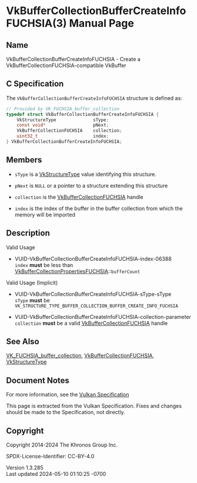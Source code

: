 # VkBufferCollectionBufferCreateInfoFUCHSIA(3) Manual Page

## Name

VkBufferCollectionBufferCreateInfoFUCHSIA - Create a
VkBufferCollectionFUCHSIA-compatible VkBuffer



## <a href="#_c_specification" class="anchor"></a>C Specification

The `VkBufferCollectionBufferCreateInfoFUCHSIA` structure is defined as:

``` c
// Provided by VK_FUCHSIA_buffer_collection
typedef struct VkBufferCollectionBufferCreateInfoFUCHSIA {
    VkStructureType              sType;
    const void*                  pNext;
    VkBufferCollectionFUCHSIA    collection;
    uint32_t                     index;
} VkBufferCollectionBufferCreateInfoFUCHSIA;
```

## <a href="#_members" class="anchor"></a>Members

- `sType` is a [VkStructureType](https://registry.khronos.org/vulkan/specs/1.3-extensions/man/html/VkStructureType.html) value identifying
  this structure.

- `pNext` is `NULL` or a pointer to a structure extending this structure

- `collection` is the
  [VkBufferCollectionFUCHSIA](https://registry.khronos.org/vulkan/specs/1.3-extensions/man/html/VkBufferCollectionFUCHSIA.html) handle

- `index` is the index of the buffer in the buffer collection from which
  the memory will be imported

## <a href="#_description" class="anchor"></a>Description

Valid Usage

- <a href="#VUID-VkBufferCollectionBufferCreateInfoFUCHSIA-index-06388"
  id="VUID-VkBufferCollectionBufferCreateInfoFUCHSIA-index-06388"></a>
  VUID-VkBufferCollectionBufferCreateInfoFUCHSIA-index-06388  
  `index` **must** be less than
  [VkBufferCollectionPropertiesFUCHSIA](https://registry.khronos.org/vulkan/specs/1.3-extensions/man/html/VkBufferCollectionPropertiesFUCHSIA.html)::`bufferCount`

Valid Usage (Implicit)

- <a href="#VUID-VkBufferCollectionBufferCreateInfoFUCHSIA-sType-sType"
  id="VUID-VkBufferCollectionBufferCreateInfoFUCHSIA-sType-sType"></a>
  VUID-VkBufferCollectionBufferCreateInfoFUCHSIA-sType-sType  
  `sType` **must** be
  `VK_STRUCTURE_TYPE_BUFFER_COLLECTION_BUFFER_CREATE_INFO_FUCHSIA`

- <a
  href="#VUID-VkBufferCollectionBufferCreateInfoFUCHSIA-collection-parameter"
  id="VUID-VkBufferCollectionBufferCreateInfoFUCHSIA-collection-parameter"></a>
  VUID-VkBufferCollectionBufferCreateInfoFUCHSIA-collection-parameter  
  `collection` **must** be a valid
  [VkBufferCollectionFUCHSIA](https://registry.khronos.org/vulkan/specs/1.3-extensions/man/html/VkBufferCollectionFUCHSIA.html) handle

## <a href="#_see_also" class="anchor"></a>See Also

[VK_FUCHSIA_buffer_collection](https://registry.khronos.org/vulkan/specs/1.3-extensions/man/html/VK_FUCHSIA_buffer_collection.html),
[VkBufferCollectionFUCHSIA](https://registry.khronos.org/vulkan/specs/1.3-extensions/man/html/VkBufferCollectionFUCHSIA.html),
[VkStructureType](https://registry.khronos.org/vulkan/specs/1.3-extensions/man/html/VkStructureType.html)

## <a href="#_document_notes" class="anchor"></a>Document Notes

For more information, see the <a
href="https://registry.khronos.org/vulkan/specs/1.3-extensions/html/vkspec.html#VkBufferCollectionBufferCreateInfoFUCHSIA"
target="_blank" rel="noopener">Vulkan Specification</a>

This page is extracted from the Vulkan Specification. Fixes and changes
should be made to the Specification, not directly.

## <a href="#_copyright" class="anchor"></a>Copyright

Copyright 2014-2024 The Khronos Group Inc.

SPDX-License-Identifier: CC-BY-4.0

Version 1.3.285  
Last updated 2024-05-10 01:10:25 -0700
